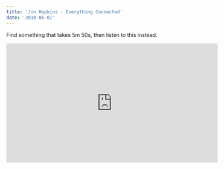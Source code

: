 ```yaml
---
title: 'Jon Hopkins - Everything Connected'
date: '2018-06-01'
---
```


Find something that takes 5m 50s, then listen to this instead.

<iframe width="560" height="315" src="https://www.youtube.com/embed/t-w-XSbVDsI" frameborder="0" allow="autoplay; encrypted-media" allowfullscreen></iframe>
